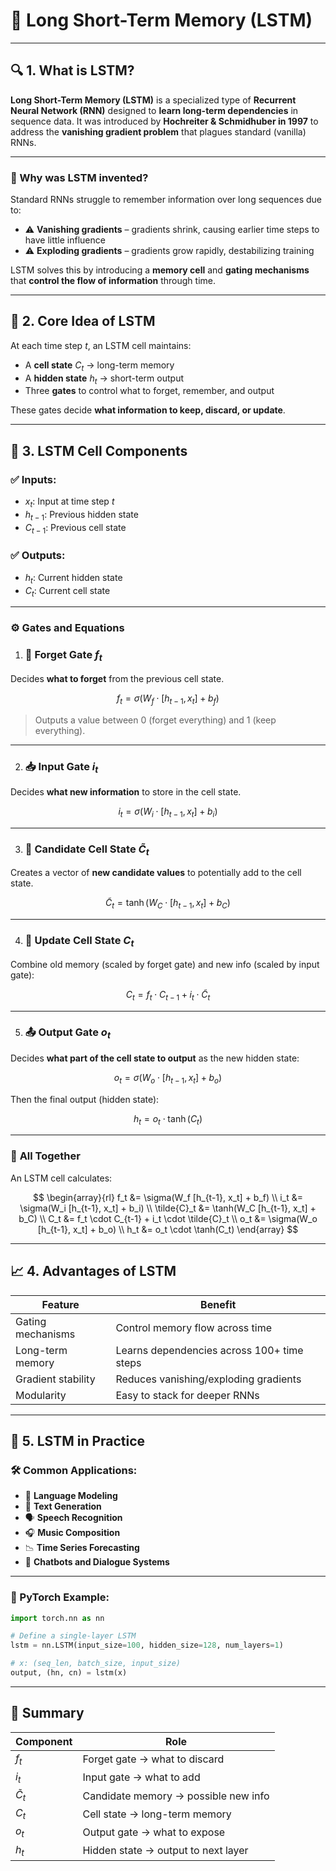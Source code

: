 # 🧠 **Long Short-Term Memory (LSTM)**

---

## 🔍 **1. What is LSTM?**

**Long Short-Term Memory (LSTM)** is a specialized type of **Recurrent Neural Network (RNN)** designed to **learn long-term dependencies** in sequence data. It was introduced by **Hochreiter & Schmidhuber in 1997** to address the **vanishing gradient problem** that plagues standard (vanilla) RNNs.

---

### 📌 Why was LSTM invented?

Standard RNNs struggle to remember information over long sequences due to:

* ⚠️ **Vanishing gradients** – gradients shrink, causing earlier time steps to have little influence
* ⚠️ **Exploding gradients** – gradients grow rapidly, destabilizing training

LSTM solves this by introducing a **memory cell** and **gating mechanisms** that **control the flow of information** through time.

---

## 🧱 **2. Core Idea of LSTM**

At each time step $t$, an LSTM cell maintains:

* A **cell state** $C_t$ → long-term memory
* A **hidden state** $h_t$ → short-term output
* Three **gates** to control what to forget, remember, and output

These gates decide **what information to keep, discard, or update**.

---

## 🔐 **3. LSTM Cell Components**

### ✅ Inputs:

* $x_t$: Input at time step $t$
* $h_{t-1}$: Previous hidden state
* $C_{t-1}$: Previous cell state

### ✅ Outputs:

* $h_t$: Current hidden state
* $C_t$: Current cell state

---

### ⚙️ **Gates and Equations**

1. ### 🧹 **Forget Gate** $f_t$

Decides **what to forget** from the previous cell state.

$$
f_t = \sigma(W_f \cdot [h_{t-1}, x_t] + b_f)
$$

> Outputs a value between 0 (forget everything) and 1 (keep everything).

---

2. ### 📥 **Input Gate** $i_t$

Decides **what new information** to store in the cell state.

$$
i_t = \sigma(W_i \cdot [h_{t-1}, x_t] + b_i)
$$

---

3. ### 💾 **Candidate Cell State** $\tilde{C}_t$

Creates a vector of **new candidate values** to potentially add to the cell state.

$$
\tilde{C}_t = \tanh(W_C \cdot [h_{t-1}, x_t] + b_C)
$$

---

4. ### 🧠 **Update Cell State** $C_t$

Combine old memory (scaled by forget gate) and new info (scaled by input gate):

$$
C_t = f_t \cdot C_{t-1} + i_t \cdot \tilde{C}_t
$$

---

5. ### 📤 **Output Gate** $o_t$

Decides **what part of the cell state to output** as the new hidden state:

$$
o_t = \sigma(W_o \cdot [h_{t-1}, x_t] + b_o)
$$

Then the final output (hidden state):

$$
h_t = o_t \cdot \tanh(C_t)
$$

---

### 🧮 **All Together**

An LSTM cell calculates:

$$
\begin{array}{rl}
f_t &= \sigma(W_f [h_{t-1}, x_t] + b_f) \\
i_t &= \sigma(W_i [h_{t-1}, x_t] + b_i) \\
\tilde{C}_t &= \tanh(W_C [h_{t-1}, x_t] + b_C) \\
C_t &= f_t \cdot C_{t-1} + i_t \cdot \tilde{C}_t \\
o_t &= \sigma(W_o [h_{t-1}, x_t] + b_o) \\
h_t &= o_t \cdot \tanh(C_t)
\end{array}
$$



---

## 📈 **4. Advantages of LSTM**

| Feature            | Benefit                                    |
| ------------------ | ------------------------------------------ |
| Gating mechanisms  | Control memory flow across time            |
| Long-term memory   | Learns dependencies across 100+ time steps |
| Gradient stability | Reduces vanishing/exploding gradients      |
| Modularity         | Easy to stack for deeper RNNs              |

---

## 🚀 **5. LSTM in Practice**

### 🛠️ Common Applications:

* 📖 **Language Modeling**
* 🧠 **Text Generation**
* 🗣️ **Speech Recognition**
* 🎧 **Music Composition**
* 📉 **Time Series Forecasting**
* 🤖 **Chatbots and Dialogue Systems**

---

### 🧪 PyTorch Example:

```python
import torch.nn as nn

# Define a single-layer LSTM
lstm = nn.LSTM(input_size=100, hidden_size=128, num_layers=1)

# x: (seq_len, batch_size, input_size)
output, (hn, cn) = lstm(x)
```

---

## 🧾 Summary

| Component     | Role                                 |
| ------------- | ------------------------------------ |
| $f_t$         | Forget gate → what to discard        |
| $i_t$         | Input gate → what to add             |
| $\tilde{C}_t$ | Candidate memory → possible new info |
| $C_t$         | Cell state → long-term memory        |
| $o_t$         | Output gate → what to expose         |
| $h_t$         | Hidden state → output to next layer  |
